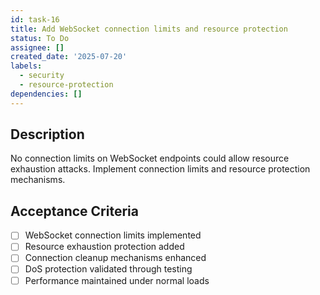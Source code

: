 ```yaml
---
id: task-16
title: Add WebSocket connection limits and resource protection
status: To Do
assignee: []
created_date: '2025-07-20'
labels:
  - security
  - resource-protection
dependencies: []
---
```


## Description

No connection limits on WebSocket endpoints could allow resource exhaustion attacks. Implement connection limits and resource protection mechanisms.

## Acceptance Criteria

- [ ] WebSocket connection limits implemented
- [ ] Resource exhaustion protection added
- [ ] Connection cleanup mechanisms enhanced
- [ ] DoS protection validated through testing
- [ ] Performance maintained under normal loads
